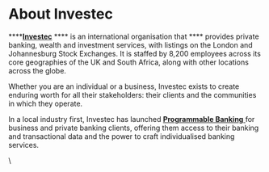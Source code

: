 # About Investec

****[**Investec**](https://www.investec.com/en\_za.html) **** is an international organisation that **** provides private banking, wealth and investment services, with listings on the London and Johannesburg Stock Exchanges. It is staffed by 8,200 employees across its core geographies of the UK and South Africa, along with other locations across the globe.

Whether you are an individual or a business, Investec exists to create enduring worth for all their stakeholders: their clients and the communities in which they operate.&#x20;

In a local industry first, Investec has launched [**Programmable Banking** ](https://www.investec.com/en\_za/banking/programmable-banking.html)for business and private banking clients, offering them access to their banking and transactional data and the power to craft individualised banking services.

\
